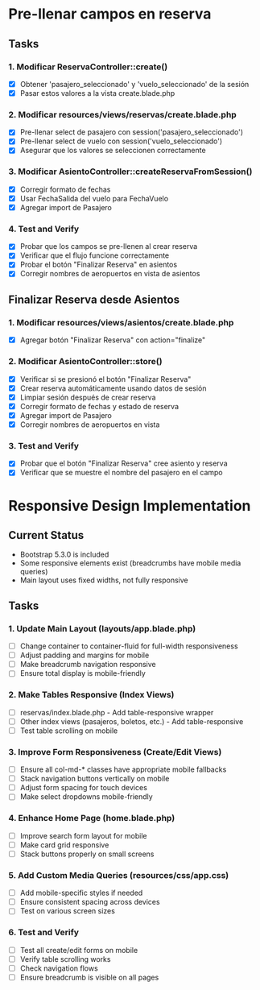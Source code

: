 # Pre-llenar campos en reserva

## Tasks

### 1. Modificar ReservaController::create()
- [x] Obtener 'pasajero_seleccionado' y 'vuelo_seleccionado' de la sesión
- [x] Pasar estos valores a la vista create.blade.php

### 2. Modificar resources/views/reservas/create.blade.php
- [x] Pre-llenar select de pasajero con session('pasajero_seleccionado')
- [x] Pre-llenar select de vuelo con session('vuelo_seleccionado')
- [x] Asegurar que los valores se seleccionen correctamente

### 3. Modificar AsientoController::createReservaFromSession()
- [x] Corregir formato de fechas
- [x] Usar FechaSalida del vuelo para FechaVuelo
- [x] Agregar import de Pasajero

### 4. Test and Verify
- [x] Probar que los campos se pre-llenen al crear reserva
- [x] Verificar que el flujo funcione correctamente
- [x] Probar el botón "Finalizar Reserva" en asientos
- [x] Corregir nombres de aeropuertos en vista de asientos

## Finalizar Reserva desde Asientos

### 1. Modificar resources/views/asientos/create.blade.php
- [x] Agregar botón "Finalizar Reserva" con action="finalize"

### 2. Modificar AsientoController::store()
- [x] Verificar si se presionó el botón "Finalizar Reserva"
- [x] Crear reserva automáticamente usando datos de sesión
- [x] Limpiar sesión después de crear reserva
- [x] Corregir formato de fechas y estado de reserva
- [x] Agregar import de Pasajero
- [x] Corregir nombres de aeropuertos en vista

### 3. Test and Verify
- [x] Probar que el botón "Finalizar Reserva" cree asiento y reserva
- [x] Verificar que se muestre el nombre del pasajero en el campo

# Responsive Design Implementation

## Current Status
- Bootstrap 5.3.0 is included
- Some responsive elements exist (breadcrumbs have mobile media queries)
- Main layout uses fixed widths, not fully responsive

## Tasks

### 1. Update Main Layout (layouts/app.blade.php)
- [ ] Change container to container-fluid for full-width responsiveness
- [ ] Adjust padding and margins for mobile
- [ ] Make breadcrumb navigation responsive
- [ ] Ensure total display is mobile-friendly

### 2. Make Tables Responsive (Index Views)
- [ ] reservas/index.blade.php - Add table-responsive wrapper
- [ ] Other index views (pasajeros, boletos, etc.) - Add table-responsive
- [ ] Test table scrolling on mobile

### 3. Improve Form Responsiveness (Create/Edit Views)
- [ ] Ensure all col-md-* classes have appropriate mobile fallbacks
- [ ] Stack navigation buttons vertically on mobile
- [ ] Adjust form spacing for touch devices
- [ ] Make select dropdowns mobile-friendly

### 4. Enhance Home Page (home.blade.php)
- [ ] Improve search form layout for mobile
- [ ] Make card grid responsive
- [ ] Stack buttons properly on small screens

### 5. Add Custom Media Queries (resources/css/app.css)
- [ ] Add mobile-specific styles if needed
- [ ] Ensure consistent spacing across devices
- [ ] Test on various screen sizes

### 6. Test and Verify
- [ ] Test all create/edit forms on mobile
- [ ] Verify table scrolling works
- [ ] Check navigation flows
- [ ] Ensure breadcrumb is visible on all pages
